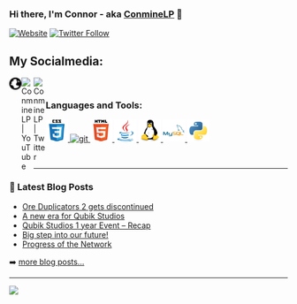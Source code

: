 ### Hi there, I'm Connor - aka [ConmineLP][website] 👋 

[![Website](https://img.shields.io/website?label=qubik-studios.net&style=for-the-badge&url=https%3A%2F%2Fqubik-studios.net)](qubik-studios.net)
[![Twitter Follow](https://img.shields.io/twitter/follow/conminelp?color=1DA1F2&logo=twitter&style=for-the-badge)](https://twitter.com/intent/follow?original_referer=https%3A%2F%2Fgithub.com%2Fconminelp&screen_name=ConmineLP)

## My Socialmedia:

[<img align="left" alt="Qubik Studios Web" width="22px" src="https://raw.githubusercontent.com/iconic/open-iconic/master/svg/globe.svg" />][website]
[<img align="left" alt="ConmineLP | YouTube" width="22px" src="https://cdn.jsdelivr.net/npm/simple-icons@v3/icons/youtube.svg" />][youtube]
[<img align="left" alt="ConmineLP | Twitter" width="22px" src="https://cdn.jsdelivr.net/npm/simple-icons@v3/icons/twitter.svg" />][twitter]

<br />

### Languages and Tools:

<p align="left"> <a href="https://www.w3schools.com/css/" target="_blank" rel="noreferrer"> <img src="https://raw.githubusercontent.com/devicons/devicon/master/icons/css3/css3-original-wordmark.svg" alt="css3" width="40" height="40"/> </a> <a href="https://git-scm.com/" target="_blank" rel="noreferrer"> <img src="https://www.vectorlogo.zone/logos/git-scm/git-scm-icon.svg" alt="git" width="40" height="40"/> </a> <a href="https://www.w3.org/html/" target="_blank" rel="noreferrer"> <img src="https://raw.githubusercontent.com/devicons/devicon/master/icons/html5/html5-original-wordmark.svg" alt="html5" width="40" height="40"/> </a> <a href="https://www.java.com" target="_blank" rel="noreferrer"> <img src="https://raw.githubusercontent.com/devicons/devicon/master/icons/java/java-original.svg" alt="java" width="40" height="40"/> </a> <a href="https://www.linux.org/" target="_blank" rel="noreferrer"> <img src="https://raw.githubusercontent.com/devicons/devicon/master/icons/linux/linux-original.svg" alt="linux" width="40" height="40"/> </a> <a href="https://www.mysql.com/" target="_blank" rel="noreferrer"> <img src="https://raw.githubusercontent.com/devicons/devicon/master/icons/mysql/mysql-original-wordmark.svg" alt="mysql" width="40" height="40"/> </a> <a href="https://www.python.org" target="_blank" rel="noreferrer"> <img src="https://raw.githubusercontent.com/devicons/devicon/master/icons/python/python-original.svg" alt="python" width="40" height="40"/> </a> </p> 

<br />

---

### 📕 Latest Blog Posts

<!-- BLOG-POST-LIST:START -->
- [Ore Duplicators 2 gets discontinued](https://qubik-studios.net/blog/od2-gets-discontinued/?utm_source=rss&utm_medium=rss&utm_campaign=od2-gets-discontinued)
- [A new era for Qubik Studios](https://qubik-studios.net/blog/a-new-era-for-qubik-studios/?utm_source=rss&utm_medium=rss&utm_campaign=a-new-era-for-qubik-studios)
- [Qubik Studios 1 year Event – Recap](https://qubik-studios.net/blog/qubik-studios-1-year-event-recap/?utm_source=rss&utm_medium=rss&utm_campaign=qubik-studios-1-year-event-recap)
- [Big step into our future!](https://qubik-studios.net/blog/big-step-into-our-future/?utm_source=rss&utm_medium=rss&utm_campaign=big-step-into-our-future)
- [Progress of the Network](https://qubik-studios.net/blog/progress-of-the-network/?utm_source=rss&utm_medium=rss&utm_campaign=progress-of-the-network)
<!-- BLOG-POST-LIST:END -->

➡️ [more blog posts...](https://qubik-studios.net/news)

---

<img src="https://github-readme-stats.vercel.app/api?username=ConmineLP&show_icons=true&hide_border=true&count_private=true" />


[website]: https://qubik-studios.net
[twitter]: https://twitter.com/conminelp
[youtube]: https://www.youtube.com/channel/UC1fjDowOb8ugZOgWaK8vQ4w
